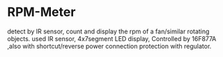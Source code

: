 # RPM-Meter
detect by IR sensor, count and display the rpm of a fan/similar rotating objects.
used IR sensor, 4x7segment LED display, Controlled by 16F877A ,also with shortcut/reverse power connection protection with regulator.

